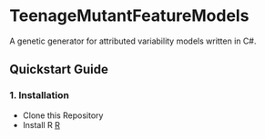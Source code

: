 # TeenageMutantFeatureModels

A genetic generator for attributed variability models written in C#.

## Quickstart Guide

### 1. Installation

* Clone this Repository
* Install R [R](https://www.r-project.org/)

